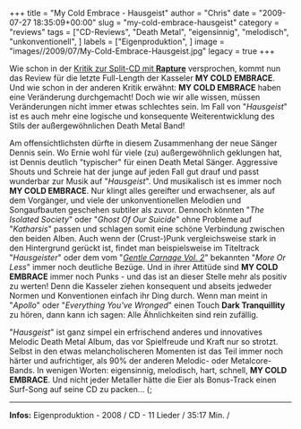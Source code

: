 +++
title = "My Cold Embrace - Hausgeist"
author = "Chris"
date = "2009-07-27 18:35:09+00:00"
slug = "my-cold-embrace-hausgeist"
category = "reviews"
tags = ["CD-Reviews", "Death Metal", "eigensinnig", "melodisch", "unkonventionell", ]
labels = ["Eigenproduktion", ]
image = "images//2009/07/My-Cold-Embrace-Hausgeist.jpg"
legacy = true
+++

Wie schon in der <a href="http://necroslaughter.de/2009/07/my-cold-embrace-rapture-schnittmenge/">Kritik zur Split-CD mit **Rapture**</a> versprochen, kommt nun das Review für die letzte Full-Length der Kasseler **MY COLD EMBRACE**. Und wie schon in der anderen Kritik erwähnt: **MY COLD EMBRACE** haben eine Veränderung durchgemacht! Doch wie wir alle wissen, müssen Veränderungen nicht immer etwas schlechtes sein. Im Fall von "_Hausgeist_" ist es auch mehr eine logische und konsequente Weiterentwicklung des Stils der außergewöhnlichen Death Metal Band!

Am offensichtlichsten dürfte in diesem Zusammenhang der neue Sänger Dennis sein. Wo Ernie wohl für viele (zu) außergewöhnlich geklungen hat, ist Dennis deutlich "typischer" für einen Death Metal Sänger. Aggressive Shouts und Schreie hat der junge auf jeden Fall gut drauf und passt wunderbar zur Musik auf "_Hausgeist_".
Und musikalisch ist es immer noch **MY COLD EMBRACE**. Nur klingt alles gereifter und erwachsener, als auf dem Vorgänger, und viele der unkonventionellen Melodien und Songaufbauten geschehen subtiler als zuvor. Dennoch könnten "_The Isolated Society_" oder "_Ghost Of Our Suicide_" ohne Probleme auf "_Katharsis_" passen und schlagen somit eine schöne Verbindung zwischen den beiden Alben.
Auch wenn der (Crust-)Punk vergleichsweise stark in den Hintergrund gerückt ist, findet man beispielsweise im Titeltrack "_Hausgeister_" oder dem vom "<a href="http://necroslaughter.de/2009/05/various-artists-gentle-carnage-vol-ii/">_Gentle Carnage Vol. 2_</a>" bekannten "_More Or Less_" immer noch deutliche Bezüge. Und in ihrer Attitüde sind **MY COLD EMBRACE** immer noch Punks - und das ist an dieser Stelle mehr als positiv zu werten! Denn die Kasseler ziehen konsequent und abseits jedweder Normen und Konventionen einfach ihr Ding durch. Wenn man meint in "_Apollo_" oder "_Everything You've Wronged_" einen Touch **Dark Tranquillity** zu hören, dann kann ich sagen: Alle Ähnlichkeiten sind rein zufällig.

"_Hausgeist_" ist ganz simpel ein erfrischend anderes und innovatives Melodic Death Metal Album, das vor Spielfreude und Kraft nur so strotzt. Selbst in den etwas melancholischeren Momenten ist das Teil immer noch härter und aufrichtiger, als 90% der anderen Melodic- oder Metalcore-Bands. In wenigen Worten: eigensinnig, melodisch, hart, schnell, **MY COLD EMBRACE**. Und nicht jeder Metaller hätte die Eier als Bonus-Track einen Surf-Song auf seine CD zu packen... (;





---
**Infos:**
Eigenproduktion - 2008 / 
CD - 11 Lieder / 35:17 Min. / 
